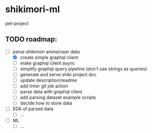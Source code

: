 # shikimori-ml
pet-project

## TODO roadmap:

- [ ] parse shikimori anime/user data
  - [x] create simple graphql client
  - [ ] make graphql client async
  - [ ] simplify graphql query pipeline (don't use strings as queries)
  - [ ] generate and serve shiki project doc
  - [ ] update description/readme
  - [ ] add linter git job action
  - [ ] parse data with graphql client
  - [ ] add parsing dataset example scripts
  - [ ] decide how to store data 

- [ ] EDA of parsed data 
  - [ ] ...
 
- [ ] ML 
  - [ ] ...